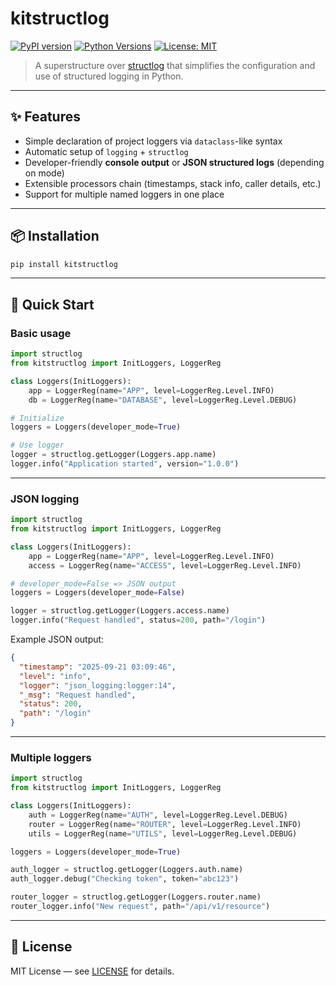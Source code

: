 # kitstructlog

[![PyPI version](https://badge.fury.io/py/kitstructlog.svg)](https://pypi.org/project/kitstructlog/)
[![Python Versions](https://img.shields.io/pypi/pyversions/kitstructlog.svg)](https://pypi.org/project/kitstructlog/)
[![License: MIT](https://img.shields.io/badge/License-MIT-yellow.svg)](LICENSE)

> A superstructure over [structlog](https://www.structlog.org/en/stable/) that simplifies the configuration and use of structured logging in Python.

---

## ✨ Features

- Simple declaration of project loggers via `dataclass`-like syntax
- Automatic setup of `logging` + `structlog`
- Developer-friendly **console output** or **JSON structured logs** (depending on mode)
- Extensible processors chain (timestamps, stack info, caller details, etc.)
- Support for multiple named loggers in one place

---

## 📦 Installation

```bash
pip install kitstructlog
```

---

## 🚀 Quick Start

### Basic usage

```python
import structlog
from kitstructlog import InitLoggers, LoggerReg

class Loggers(InitLoggers):
    app = LoggerReg(name="APP", level=LoggerReg.Level.INFO)
    db = LoggerReg(name="DATABASE", level=LoggerReg.Level.DEBUG)

# Initialize
loggers = Loggers(developer_mode=True)

# Use logger
logger = structlog.getLogger(Loggers.app.name)
logger.info("Application started", version="1.0.0")
```

---

### JSON logging

```python
import structlog
from kitstructlog import InitLoggers, LoggerReg

class Loggers(InitLoggers):
    app = LoggerReg(name="APP", level=LoggerReg.Level.INFO)
    access = LoggerReg(name="ACCESS", level=LoggerReg.Level.INFO)

# developer_mode=False => JSON output
loggers = Loggers(developer_mode=False)

logger = structlog.getLogger(Loggers.access.name)
logger.info("Request handled", status=200, path="/login")
```

Example JSON output:

```json
{
  "timestamp": "2025-09-21 03:09:46",
  "level": "info",
  "logger": "json_logging:logger:14",
  "_msg": "Request handled",
  "status": 200,
  "path": "/login"
}
```

---

### Multiple loggers

```python
import structlog
from kitstructlog import InitLoggers, LoggerReg

class Loggers(InitLoggers):
    auth = LoggerReg(name="AUTH", level=LoggerReg.Level.DEBUG)
    router = LoggerReg(name="ROUTER", level=LoggerReg.Level.INFO)
    utils = LoggerReg(name="UTILS", level=LoggerReg.Level.DEBUG)

loggers = Loggers(developer_mode=True)

auth_logger = structlog.getLogger(Loggers.auth.name)
auth_logger.debug("Checking token", token="abc123")

router_logger = structlog.getLogger(Loggers.router.name)
router_logger.info("New request", path="/api/v1/resource")
```

---

## 📜 License

MIT License — see [LICENSE](LICENSE) for details.